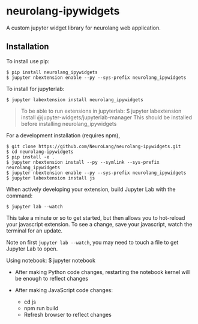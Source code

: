 neurolang-ipywidgets
===============================

A custom jupyter widget library for neurolang web application.

Installation
------------

To install use pip:

    $ pip install neurolang_ipywidgets
    $ jupyter nbextension enable --py --sys-prefix neurolang_ipywidgets

To install for jupyterlab:

    $ jupyter labextension install neurolang_ipywidgets
	
> To be able to run extensions in jupyterlab:
>    $ jupyter labextension install @jupyter-widgets/jupyterlab-manager
> This should be installed before installing neurolang_ipywidgets

For a development installation (requires npm),

    $ git clone https://github.com/NeuroLang/neurolang-ipywidgets.git
    $ cd neurolang-ipywidgets
    $ pip install -e .
    $ jupyter nbextension install --py --symlink --sys-prefix neurolang_ipywidgets
    $ jupyter nbextension enable --py --sys-prefix neurolang_ipywidgets
    $ jupyter labextension install js

When actively developing your extension, build Jupyter Lab with the command:

    $ jupyter lab --watch
	
This take a minute or so to get started, but then allows you to hot-reload your javascript extension.
To see a change, save your javascript, watch the terminal for an update.

Note on first `jupyter lab --watch`, you may need to touch a file to get Jupyter Lab to open.

Using notebook:
	$ jupyter notebook
	
- After making Python code changes, restarting the notebook kernel will be enough to reflect changes
- After making JavaScript code changes:

   * cd js
   * npm run build
   * Refresh browser to reflect changes

